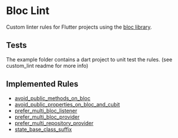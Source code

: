 Bloc Lint
===

Custom linter rules for Flutter projects using the [bloc library](https://bloclibrary.dev/).

## Tests

The example folder contains a dart project to unit test the rules. (see custom_lint readme for more info)

## Implemented Rules

- [avoid_public_methods_on_bloc](docs/rules/avoid_public_methods_on_bloc.md)
- [avoid_public_properties_on_bloc_and_cubit](docs/rules/avoid_public_properties_on_bloc_and_cubit.md)
- [prefer_multi_bloc_listener](docs/rules/prefer_multi_bloc_listener.md)
- [prefer_multi_bloc_provider](docs/rules/prefer_multi_bloc_provider.md)
- [prefer_multi_repository_provider](docs/rules/prefer_multi_repository_provider.md)
- [state_base_class_suffix](docs/rules/state_base_class_suffix.md) 